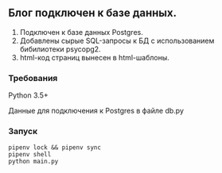 ## Блог подключен к базе данных.

1) Подключен к базе данных Postgres.
2) Добавлены сырые SQL-запросы к БД с использованием бибилиотеки psycopg2.
3) html-код страниц вынесен в html-шаблоны.

### Требования
Python 3.5+

Данные для подключения к Postgres в файле db.py

### Запуск

```
pipenv lock && pipenv sync
pipenv shell
python main.py
```
